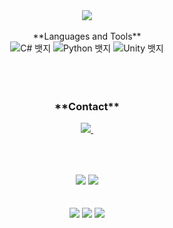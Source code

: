 <div align="center">
  <img src="https://capsule-render.vercel.app/api?type=waving&color=0:ed9d0b,100:f94001&height=240&section=header&text=Hello%20👋%20Nice%20to%20meet%20you!&fontSize=32&animation=fadeIn&fontAlignY=40&fontColor=ffffff"/>
<br>
<br>
<div align="center">
  **Languages and Tools**
  <div class="badge-container">
    <img src="https://img.shields.io/badge/C%23-239120?style=for-the-badge&logo=c-sharp&logoColor=white" alt="C# 뱃지">
    <img src="https://img.shields.io/badge/Python-3776AB?style=for-the-badge&logo=python&logoColor=white" alt="Python 뱃지">
    <img src="https://img.shields.io/badge/Unity-000000?style=for-the-badge&logo=unity&logoColor=white" alt="Unity 뱃지">
  </div>
</div>
<br>
<br>
<br>
<div align="center">

<h3 align="center">**Contact**</h3>
<div align="center">
  </a>
  <a href="mailto:jiwoo5967@gmail.com">
    <img
      src="https://img.shields.io/badge/jiwoo5967@gmail.com-D14836?style=for-the-badge&logo=gmail&logoColor=white"/>&nbsp
  </a>
</div>

##

<br>
<br>
<div align="center">
  <img src="https://github-readme-stats.vercel.app/api?username=18M-RFT36&show_icons=true&theme=synthwave">
  <img src="https://github-readme-stats.vercel.app/api/top-langs/?username=18M-RFT36&layout=compact&theme=synthwave">
<br>
<br>
<br>
<div align="center">
    <img src="https://github-profile-summary-cards.vercel.app/api/cards/profile-details?username=18M-RFT36&theme=radical" />
    <img src="http://github-profile-summary-cards.vercel.app/api/cards/repos-per-language?username=18M-RFT36&theme=radical&exclude={exclude}" />
    <img src="http://github-profile-summary-cards.vercel.app/api/cards/stats?username=18M-RFT36&theme=radical" />
</div>
<br>
<br>
